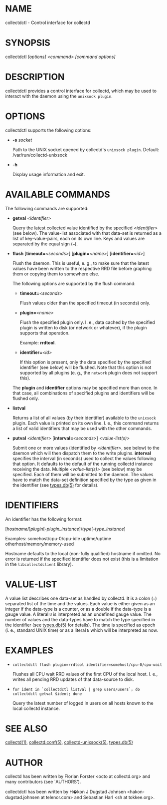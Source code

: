 # NAME

collectdctl - Control interface for collectd

# SYNOPSIS

collectdctl _\[options\]_ _&lt;command>_ _\[command options\]_

# DESCRIPTION

collectdctl provides a control interface for collectd, which may be used to
interact with the daemon using the `unixsock plugin`.

# OPTIONS

collectdctl supports the following options:

- **-s** _socket_

    Path to the UNIX socket opened by collectd's `unixsock plugin`.
    Default: /var/run/collectd-unixsock

- **-h**

    Display usage information and exit.

# AVAILABLE COMMANDS

The following commands are supported:

- **getval** _&lt;identifier>_

    Query the latest collected value identified by the specified
    _&lt;identifier>_ (see below). The value-list associated with that
    data-set is returned as a list of key-value-pairs, each on its own line. Keys
    and values are separated by the equal sign (`=`).

- **flush** \[**timeout=**_&lt;seconds>_\] \[**plugin=**_&lt;name>_\]
\[**identifier=**_&lt;id>_\]

    Flush the daemon. This is useful, e. g., to make sure that the latest
    values have been written to the respective RRD file before graphing them or
    copying them to somewhere else.

    The following options are supported by the flush command:

    - **timeout=**_&lt;seconds>_

        Flush values older than the specified timeout (in seconds) only.

    - **plugin=**_&lt;name>_

        Flush the specified plugin only. I. e., data cached by the specified
        plugin is written to disk (or network or whatever), if the plugin supports
        that operation.

        Example: **rrdtool**.

    - **identifier=**_&lt;id>_

        If this option is present, only the data specified by the specified identifier
        (see below) will be flushed. Note that this option is not supported by all
        plugins (e. g., the `network` plugin does not support this).

    The **plugin** and **identifier** options may be specified more than once. In
    that case, all combinations of specified plugins and identifiers will be
    flushed only.

- **listval**

    Returns a list of all values (by their identifier) available to the
    `unixsock` plugin. Each value is printed on its own line. I. e., this
    command returns a list of valid identifiers that may be used with the other
    commands.

- **putval** _&lt;identifier>_ \[**interval=**_&lt;seconds>_\]
_&lt;value-list(s)>_

    Submit one or more values (identified by _&lt;identifier>_, see below)
    to the daemon which will then dispatch them to the write plugins. **interval**
    specifies the interval (in seconds) used to collect the values following that
    option. It defaults to the default of the running collectd instance receiving
    the data. Multiple _&lt;value-list(s)>_ (see below) may be specified.
    Each of them will be submitted to the daemon. The values have to match the
    data-set definition specified by the type as given in the identifier (see
    [types.db(5)](http://man.he.net/man5/types.db) for details).

# IDENTIFIERS

An identifier has the following format:

\[_hostname_/\]_plugin_\[-_plugin\_instance_\]/_type_\[-_type\_instance_\]

Examples:
 somehost/cpu-0/cpu-idle
 uptime/uptime
 otherhost/memory/memory-used

Hostname defaults to the local (non-fully qualified) hostname if omitted. No
error is returned if the specified identifier does not exist (this is a
limitation in the `libcollectdclient` library).

# VALUE-LIST

A value list describes one data-set as handled by collectd. It is a colon
(`:`) separated list of the time and the values. Each value is either given
as an integer if the data-type is a counter, or as a double if the data-type
is a gauge value. A literal `U` is interpreted as an undefined gauge value.
The number of values and the data-types have to match the type specified in
the identifier (see [types.db(5)](http://man.he.net/man5/types.db) for details). The time is specified as
epoch (i. e., standard UNIX time) or as a literal `N` which will be
interpreted as now.

# EXAMPLES

- `collectdctl flush plugin=rrdtool identifier=somehost/cpu-0/cpu-wait`

    Flushes all CPU wait RRD values of the first CPU of the local host.
    I. e., writes all pending RRD updates of that data-source to disk.

- `` for ident in `collectdctl listval | grep users/users`; do
      collectdctl getval $ident;
  done ``

    Query the latest number of logged in users on all hosts known to the local
    collectd instance.

# SEE ALSO

[collectd(1)](http://man.he.net/man1/collectd),
[collectd.conf(5)](http://man.he.net/man5/collectd.conf),
[collectd-unixsock(5)](http://man.he.net/man5/collectd-unixsock),
[types.db(5)](http://man.he.net/man5/types.db)

# AUTHOR

collectd has been written by Florian Forster &lt;octo at collectd.org>
and many contributors (see \`AUTHORS').

collectdctl has been written by
H�kon J Dugstad Johnsen &lt;hakon-dugstad.johnsen at telenor.com>
and Sebastian Harl &lt;sh at tokkee.org>.

